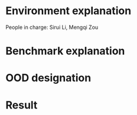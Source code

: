 # Environment explanation
People in charge:
Sirui Li, Mengqi Zou
# Benchmark  explanation


# OOD designation
# Result 